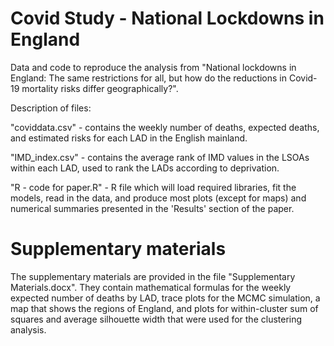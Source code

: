 # Covid Study - National Lockdowns in England
Data and code to reproduce the analysis from "National lockdowns in England: The same restrictions for all, but how do the reductions in Covid-19 mortality risks differ geographically?".

Description of files:  

"coviddata.csv" - contains the weekly number of deaths, expected deaths, and estimated risks for each LAD in the English mainland. 

"IMD_index.csv" - contains the average rank of IMD values in the LSOAs within each LAD, used to rank the LADs according to deprivation.

"R - code for paper.R" - R file which will load required libraries, fit the models, read in the data, and produce most plots (except for maps) and numerical summaries presented in the 'Results' section of the paper.  

# Supplementary materials 
The supplementary materials are provided in the file "Supplementary Materials.docx". They contain mathematical formulas for the weekly expected number of deaths by LAD, trace plots for the MCMC simulation, a map that shows the regions of England, and plots for within-cluster sum of squares and average silhouette width that were used for the clustering analysis. 
